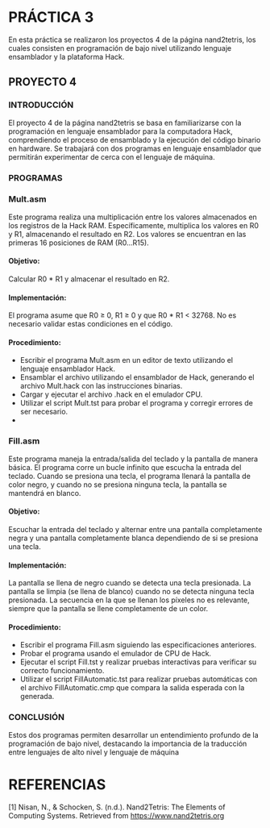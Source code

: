 # PRÁCTICA 3
En esta práctica se realizaron los proyectos 4 de la página nand2tetris, los cuales consisten en programación de bajo nivel utilizando lenguaje ensamblador y la plataforma Hack.

## PROYECTO 4
### INTRODUCCIÓN
El proyecto 4 de la página nand2tetris se basa en familiarizarse con la programación en lenguaje ensamblador para la computadora Hack, comprendiendo el proceso de ensamblado y la ejecución del código binario en hardware. Se trabajará con dos programas en lenguaje ensamblador que permitirán experimentar de cerca con el lenguaje de máquina.

### PROGRAMAS
### Mult.asm
Este programa realiza una multiplicación entre los valores almacenados en los registros de la Hack RAM. Específicamente, multiplica los valores en R0 y R1, almacenando el resultado en R2. Los valores se encuentran en las primeras 16 posiciones de RAM (R0...R15).

#### Objetivo:
Calcular R0 * R1 y almacenar el resultado en R2.

#### Implementación:
El programa asume que R0 ≥ 0, R1 ≥ 0 y que R0 * R1 < 32768.
No es necesario validar estas condiciones en el código.
#### Procedimiento:
- Escribir el programa Mult.asm en un editor de texto utilizando el lenguaje ensamblador Hack.
- Ensamblar el archivo utilizando el ensamblador de Hack, generando el archivo Mult.hack con las instrucciones binarias.
- Cargar y ejecutar el archivo .hack en el emulador CPU.
- Utilizar el script Mult.tst para probar el programa y corregir errores de ser necesario.
- 
### Fill.asm
Este programa maneja la entrada/salida del teclado y la pantalla de manera básica. El programa corre un bucle infinito que escucha la entrada del teclado. Cuando se presiona una tecla, el programa llenará la pantalla de color negro, y cuando no se presiona ninguna tecla, la pantalla se mantendrá en blanco.

#### Objetivo:
Escuchar la entrada del teclado y alternar entre una pantalla completamente negra y una pantalla completamente blanca dependiendo de si se presiona una tecla.

#### Implementación:
La pantalla se llena de negro cuando se detecta una tecla presionada.
La pantalla se limpia (se llena de blanco) cuando no se detecta ninguna tecla presionada.
La secuencia en la que se llenan los píxeles no es relevante, siempre que la pantalla se llene completamente de un color.

#### Procedimiento:
- Escribir el programa Fill.asm siguiendo las especificaciones anteriores.
- Probar el programa usando el emulador de CPU de Hack.
- Ejecutar el script Fill.tst y realizar pruebas interactivas para verificar su correcto funcionamiento.
- Utilizar el script FillAutomatic.tst para realizar pruebas automáticas con el archivo FillAutomatic.cmp que compara la salida esperada con la generada.

### CONCLUSIÓN
Estos dos programas permiten desarrollar un entendimiento profundo de la programación de bajo nivel, destacando la importancia de la traducción entre lenguajes de alto nivel y lenguaje de máquina


# REFERENCIAS
[1] Nisan, N., & Schocken, S. (n.d.). Nand2Tetris: The Elements of Computing Systems. Retrieved from https://www.nand2tetris.org

